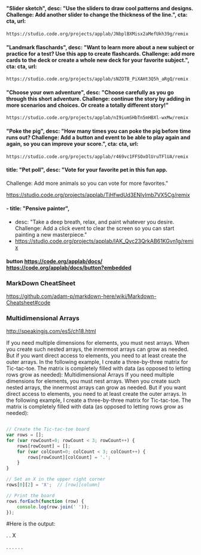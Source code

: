 ##

#### "Slider sketch", desc: "Use the sliders to draw cool patterns and designs. Challenge: Add another slider to change the thickness of the line.", cta: cta, url:
    
    https://studio.code.org/projects/applab/JNbplBXMisx2aMefUkh39g/remix
    
####  "Landmark flaschards", desc: "Want to learn more about a new subject or practice for a test? Use this app to create flashcards. Challenge: add more cards to the deck or create a whole new deck for your favorite subject.", cta: cta, url:
    
    https://studio.code.org/projects/applab/sNZOTB_PiXAHt3Q5h_aRgQ/remix
    
####   "Choose your own adventure", desc: "Choose carefully as you go through this short adventure. Challenge: continue the story by adding in more scenarios and choices. Or create a totally different story!"

    https://studio.code.org/projects/applab/nI9iumSHbTn5mHBXl-wxMw/remix
    
####   "Poke the pig", desc: "How many times you can poke the pig before time runs out? Challenge: Add a button and event to be able to play again and again, so you can improve your score.", cta: cta, url: 

    https://studio.code.org/projects/applab/r469vc1FFSOxOlUruTFlUA/remix
    
#### title: "Pet poll", desc: "Vote for your favorite pet in this fun app. 
Challenge: Add more animals so you can vote for more favorites."
   
   https://studio.code.org/projects/applab/TjHfwdUd3ENlyImb7VX5Cg/remix

#### - title: "Pensive painter",
- desc: "Take a deep breath, relax, and paint whatever you desire. Challenge: Add a click event to clear the screen so you can start painting a new masterpiece."
- https://studio.code.org/projects/applab/IAK_Qyc23QrkAB61KGvn1g/remix

  
#### button	https://code.org/applab/docs/	https://code.org/applab/docs/button?embedded


### MarkDown CheatSheet
https://github.com/adam-p/markdown-here/wiki/Markdown-Cheatsheet#code
### Multidimensional Arrays
<http://speakingjs.com/es5/ch18.html>


If you need multiple dimensions for elements, you must nest arrays. When you create such nested arrays, the innermost arrays can grow as needed. But if you want direct access to elements, you need to at least create the outer arrays. In the following example, I create a three-by-three matrix for Tic-tac-toe. The matrix is completely filled with data (as opposed to letting rows grow as needed):
Multidimensional Arrays
If you need multiple dimensions for elements, you must nest arrays. When you create such nested arrays, the innermost arrays can grow as needed. But if you want direct access to elements, you need to at least create the outer arrays. In the following example, I create a three-by-three matrix for Tic-tac-toe. The matrix is completely filled with data (as opposed to letting rows grow as needed):

```Javascript

// Create the Tic-tac-toe board
var rows = [];
for (var rowCount=0; rowCount < 3; rowCount++) {
    rows[rowCount] = [];
    for (var colCount=0; colCount < 3; colCount++) {
        rows[rowCount][colCount] = '.';
    }
}

// Set an X in the upper right corner
rows[0][2] = 'X';  // [row][column]

// Print the board
rows.forEach(function (row) {
    console.log(row.join(' '));
});

```

#Here is the output:

. .  X

. . .
. . .
